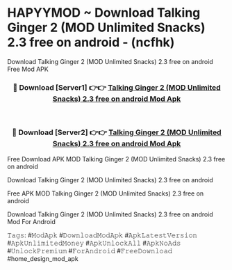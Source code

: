 # HAPYYMOD ~ Download Talking Ginger 2 (MOD Unlimited Snacks) 2.3 free on android - (ncfhk)
Download Talking Ginger 2 (MOD Unlimited Snacks) 2.3 free on android Free Mod APK

<div align="center">
<h3>🔴 Download [Server1] 👉👉 <a href="https://apk-comot.site?title=Talking_Ginger_2_(MOD_Unlimited_Snacks)_2.3_free_on_android">Talking Ginger 2 (MOD Unlimited Snacks) 2.3 free on android Mod Apk</a></h3><br>

<h3>🔴 Download [Server2] 👉👉 <a href="https://apk-comot.site?title=Talking_Ginger_2_(MOD_Unlimited_Snacks)_2.3_free_on_android">Talking Ginger 2 (MOD Unlimited Snacks) 2.3 free on android Mod Apk</a></h3>
</div>


Free Download APK MOD Talking Ginger 2 (MOD Unlimited Snacks) 2.3 free on android

Download Talking Ginger 2 (MOD Unlimited Snacks) 2.3 free on android 

Free APK MOD Talking Ginger 2 (MOD Unlimited Snacks) 2.3 free on android 

Download Talking Ginger 2 (MOD Unlimited Snacks) 2.3 free on android Mod For Android

𝚃𝚊𝚐𝚜: #𝙼𝚘𝚍𝙰𝚙𝚔 #𝙳𝚘𝚠𝚗𝚕𝚘𝚊𝚍𝙼𝚘𝚍𝙰𝚙𝚔 #𝙰𝚙𝚔𝙻𝚊𝚝𝚎𝚜𝚝𝚅𝚎𝚛𝚜𝚒𝚘𝚗 #𝙰𝚙𝚔𝚄𝚗𝚕𝚒𝚖𝚒𝚝𝚎𝚍𝙼𝚘𝚗𝚎𝚢 #𝙰𝚙𝚔𝚄𝚗𝚕𝚘𝚌𝚔𝙰𝚕𝚕 #𝙰𝚙𝚔𝙽𝚘𝙰𝚍𝚜 #𝚄𝚗𝚕𝚘𝚌𝚔𝙿𝚛𝚎𝚖𝚒𝚞𝚖 #𝙵𝚘𝚛𝙰𝚗𝚍𝚛𝚘𝚒𝚍 #𝙵𝚛𝚎𝚎𝙳𝚘𝚠𝚗𝚕𝚘𝚊𝚍 #home_design_mod_apk
